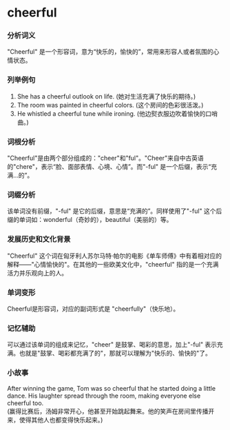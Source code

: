 # cheerful

### 分析词义

  

"Cheerful" 是一个形容词，意为“快乐的，愉快的”，常用来形容人或者氛围的心情状态。

  

### 列举例句

  

1.  She has a cheerful outlook on life. (她对生活充满了快乐的期待。)
2.  The room was painted in cheerful colors. (这个房间的色彩很活泼。)
3.  He whistled a cheerful tune while ironing. (他边熨衣服边吹着愉快的口哨曲。)

  

### 词根分析

  

"Cheerful"是由两个部分组成的："cheer"和"ful"。"Cheer"来自中古英语的"chere"，表示“脸、面部表情、心境、心情”。而"-ful" 是一个后缀，表示“充满…的”。

  

### 词缀分析

  

该单词没有前缀，"-ful" 是它的后缀，意思是“充满的”。同样使用了"-ful" 这个后缀的单词如：wonderful（奇妙的），beautiful（美丽的）等。

  

### 发展历史和文化背景

  

"Cheerful" 这个词在匈牙利人苏尔马特·帕尔的电影《单车师傅》中有着相对应的解释——"心情愉快的"。在其他的一些欧美文化中，"cheerful" 指的是一个充满活力并乐观向上的人。

  

### 单词变形

  

Cheerful是形容词，对应的副词形式是 "cheerfully"（快乐地）。

  

### 记忆辅助

  

可以通过该单词的组成来记忆，"cheer" 是鼓掌、喝彩的意思，加上"-ful" 表示充满。也就是"鼓掌、喝彩都充满了的"，那就可以理解为"快乐的、愉快的"了。

  

### 小故事

  

After winning the game, Tom was so cheerful that he started doing a little dance. His laughter spread through the room, making everyone else cheerful too.  
(赢得比赛后，汤姆非常开心，他甚至开始跳起舞来。他的笑声在房间里传播开来，使得其他人也都变得快乐起来。)

